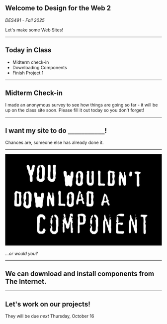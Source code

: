 ## Welcome to **Design for the Web 2**

_DES491 - Fall 2025_

Let's make some Web Sites!

---

## Today in Class

- Midterm check-in
- Downloading Components
- Finish Project 1

---

## Midterm Check-in

I made an anonymous survey to see how things are going so far - it will be up on the class site soon. Please fill it out today so you don't forget!

---

## I want my site to do `___________`!

Chances are, someone else has already done it.

---

![You wouldn't download a component](download-a-component.jpg)

_...or would you?_

---

## We can download and install components from The Internet.

---

## Let's work on our projects!

They will be due _next_ Thursday, October 16
